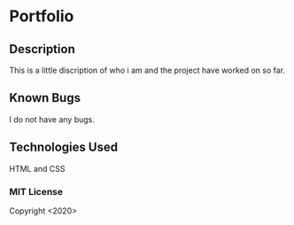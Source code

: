 # Portfolio
## Description
This is a little discription of who i am and the project have worked on so far.
## Known Bugs
I do not have any bugs.
## Technologies Used
HTML and CSS
### MIT License
Copyright <2020> <COPYRIGHT Ochieng Alice>

